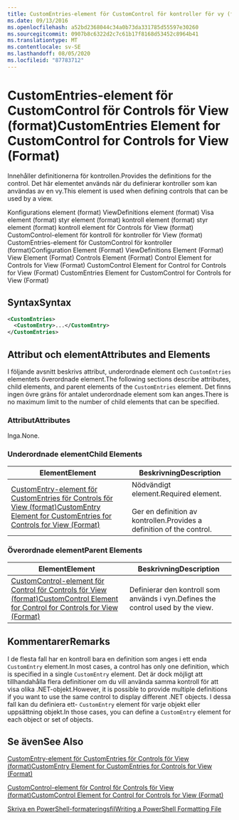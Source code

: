 ```yaml
---
title: CustomEntries-element för CustomControl för kontroller för vy (format) | Microsoft Docs
ms.date: 09/13/2016
ms.openlocfilehash: a52bd2368044c34a0b73da331785d55597e30260
ms.sourcegitcommit: 0907b8c6322d2c7c61b17f8168d53452c8964b41
ms.translationtype: MT
ms.contentlocale: sv-SE
ms.lasthandoff: 08/05/2020
ms.locfileid: "87783712"
---
```

# <a name="customentries-element-for-customcontrol-for-controls-for-view-format"></a><span data-ttu-id="b5caf-102">CustomEntries-element för CustomControl för Controls för View (format)</span><span class="sxs-lookup"><span data-stu-id="b5caf-102">CustomEntries Element for CustomControl for Controls for View (Format)</span></span>

<span data-ttu-id="b5caf-103">Innehåller definitionerna för kontrollen.</span><span class="sxs-lookup"><span data-stu-id="b5caf-103">Provides the definitions for the control.</span></span> <span data-ttu-id="b5caf-104">Det här elementet används när du definierar kontroller som kan användas av en vy.</span><span class="sxs-lookup"><span data-stu-id="b5caf-104">This element is used when defining controls that can be used by a view.</span></span>

<span data-ttu-id="b5caf-105">Konfigurations element (format) ViewDefinitions element (format) Visa element (format) styr element (format) kontroll element (format) styr element (format) kontroll element för Controls för View (format) CustomControl-element för kontroll för kontroller för View (format) CustomEntries-element för CustomControl för kontroller (format)</span><span class="sxs-lookup"><span data-stu-id="b5caf-105">Configuration Element (Format) ViewDefinitions Element (Format) View Element (Format) Controls Element (Format) Control Element for Controls for View (Format) CustomControl Element for Control for Controls for View (Format) CustomEntries Element for CustomControl for Controls for View (Format)</span></span>

## <a name="syntax"></a><span data-ttu-id="b5caf-106">Syntax</span><span class="sxs-lookup"><span data-stu-id="b5caf-106">Syntax</span></span>

```xml
<CustomEntries>
  <CustomEntry>...</CustomEntry>
</CustomEntries>
```

## <a name="attributes-and-elements"></a><span data-ttu-id="b5caf-107">Attribut och element</span><span class="sxs-lookup"><span data-stu-id="b5caf-107">Attributes and Elements</span></span>

<span data-ttu-id="b5caf-108">I följande avsnitt beskrivs attribut, underordnade element och `CustomEntries` elementets överordnade element.</span><span class="sxs-lookup"><span data-stu-id="b5caf-108">The following sections describe attributes, child elements, and parent elements of the `CustomEntries` element.</span></span> <span data-ttu-id="b5caf-109">Det finns ingen övre gräns för antalet underordnade element som kan anges.</span><span class="sxs-lookup"><span data-stu-id="b5caf-109">There is no maximum limit to the number of child elements that can be specified.</span></span>

### <a name="attributes"></a><span data-ttu-id="b5caf-110">Attribut</span><span class="sxs-lookup"><span data-stu-id="b5caf-110">Attributes</span></span>

<span data-ttu-id="b5caf-111">Inga.</span><span class="sxs-lookup"><span data-stu-id="b5caf-111">None.</span></span>

### <a name="child-elements"></a><span data-ttu-id="b5caf-112">Underordnade element</span><span class="sxs-lookup"><span data-stu-id="b5caf-112">Child Elements</span></span>

|<span data-ttu-id="b5caf-113">Element</span><span class="sxs-lookup"><span data-stu-id="b5caf-113">Element</span></span>|<span data-ttu-id="b5caf-114">Beskrivning</span><span class="sxs-lookup"><span data-stu-id="b5caf-114">Description</span></span>|
|-------------|-----------------|
|[<span data-ttu-id="b5caf-115">CustomEntry-element för CustomEntries för Controls för View (format)</span><span class="sxs-lookup"><span data-stu-id="b5caf-115">CustomEntry Element for CustomEntries for Controls for View (Format)</span></span>](./customentry-element-for-customentries-for-controls-for-view-format.md)|<span data-ttu-id="b5caf-116">Nödvändigt element.</span><span class="sxs-lookup"><span data-stu-id="b5caf-116">Required element.</span></span><br /><br /> <span data-ttu-id="b5caf-117">Ger en definition av kontrollen.</span><span class="sxs-lookup"><span data-stu-id="b5caf-117">Provides a definition of the control.</span></span>|

### <a name="parent-elements"></a><span data-ttu-id="b5caf-118">Överordnade element</span><span class="sxs-lookup"><span data-stu-id="b5caf-118">Parent Elements</span></span>

|<span data-ttu-id="b5caf-119">Element</span><span class="sxs-lookup"><span data-stu-id="b5caf-119">Element</span></span>|<span data-ttu-id="b5caf-120">Beskrivning</span><span class="sxs-lookup"><span data-stu-id="b5caf-120">Description</span></span>|
|-------------|-----------------|
|[<span data-ttu-id="b5caf-121">CustomControl-element för Control för Controls för View (format)</span><span class="sxs-lookup"><span data-stu-id="b5caf-121">CustomControl Element for Control for Controls for View (Format)</span></span>](./customcontrol-element-for-control-for-controls-for-view-format.md)|<span data-ttu-id="b5caf-122">Definierar den kontroll som används i vyn.</span><span class="sxs-lookup"><span data-stu-id="b5caf-122">Defines the control used by the view.</span></span>|

## <a name="remarks"></a><span data-ttu-id="b5caf-123">Kommentarer</span><span class="sxs-lookup"><span data-stu-id="b5caf-123">Remarks</span></span>

<span data-ttu-id="b5caf-124">I de flesta fall har en kontroll bara en definition som anges i ett enda `CustomEntry` element.</span><span class="sxs-lookup"><span data-stu-id="b5caf-124">In most cases, a control has only one definition, which is specified in a single `CustomEntry` element.</span></span> <span data-ttu-id="b5caf-125">Det är dock möjligt att tillhandahålla flera definitioner om du vill använda samma kontroll för att visa olika .NET-objekt.</span><span class="sxs-lookup"><span data-stu-id="b5caf-125">However, it is possible to provide multiple definitions if you want to use the same control to display different .NET objects.</span></span> <span data-ttu-id="b5caf-126">I dessa fall kan du definiera ett- `CustomEntry` element för varje objekt eller uppsättning objekt.</span><span class="sxs-lookup"><span data-stu-id="b5caf-126">In those cases, you can define a `CustomEntry` element for each object or set of objects.</span></span>

## <a name="see-also"></a><span data-ttu-id="b5caf-127">Se även</span><span class="sxs-lookup"><span data-stu-id="b5caf-127">See Also</span></span>

[<span data-ttu-id="b5caf-128">CustomEntry-element för CustomEntries för Controls för View (format)</span><span class="sxs-lookup"><span data-stu-id="b5caf-128">CustomEntry Element for CustomEntries for Controls for View (Format)</span></span>](./customentry-element-for-customentries-for-controls-for-view-format.md)

[<span data-ttu-id="b5caf-129">CustomControl-element för Control för Controls för View (format)</span><span class="sxs-lookup"><span data-stu-id="b5caf-129">CustomControl Element for Control for Controls for View (Format)</span></span>](./customcontrol-element-for-control-for-controls-for-view-format.md)

[<span data-ttu-id="b5caf-130">Skriva en PowerShell-formateringsfil</span><span class="sxs-lookup"><span data-stu-id="b5caf-130">Writing a PowerShell Formatting File</span></span>](./writing-a-powershell-formatting-file.md)
